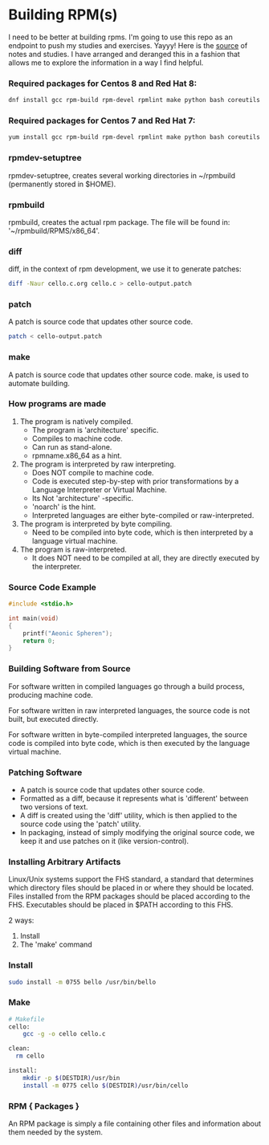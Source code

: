 # Building RPM(s)

I need to be better at building rpms. I'm going to use this repo as an endpoint to push my studies and exercises. Yayyy!
Here is the [source](https://rpm-packaging-guide.github.io) of notes and studies. I have arranged and deranged this in a fashion that allows me to explore the information in a way I find helpful.

### Required packages for Centos 8 and Red Hat 8:
```bash
dnf install gcc rpm-build rpm-devel rpmlint make python bash coreutils diffutils patch rpmdevtools
```
### Required packages for Centos 7 and Red Hat 7:
```bash
yum install gcc rpm-build rpm-devel rpmlint make python bash coreutils diffutils patch rpmdevtools
```

### rpmdev-setuptree
rpmdev-setuptree, creates several working directories in ~/rpmbuild (permanently stored in $HOME).

### rpmbuild
rpmbuild, creates the actual rpm package. The file will be found in: '~/rpmbuild/RPMS/x86_64'.

### diff 
diff, in the context of rpm development, we use it to generate patches: 
```bash
diff -Naur cello.c.org cello.c > cello-output.patch
```

### patch 
A patch is source code that updates other source code. 
```bash
patch < cello-output.patch
```

### make 
A patch is source code that updates other source code. 
make, is used to automate building.

### How programs are made
1. The program is natively compiled.
	 * The program is 'architecture' specific.
	 * Compiles to machine code.
	 * Can run as stand-alone.
	 * rpmname.x86_64 as a hint.
2. The program is interpreted by raw interpreting.
	 * Does NOT compile to machine code.
	 * Code is executed step-by-step with prior transformations 
	 	 by a Language Interpreter or Virtual Machine.
	 * Its Not 'architecture' -specific.
	 * 'noarch' is the hint.
	 * Interpreted languages are either byte-compiled or raw-interpreted.
3. The program is interpreted by byte compiling. 
   * Need to be compiled into byte code, which is then interpreted by a 
	   language virtual machine.
4. The program is raw-interpreted.
	 * It does NOT need to be compiled at all, they are directly executed by the interpreter.

### Source Code Example
```c
#include <stdio.h>

int main(void)
{
	printf("Aeonic Spheren");
	return 0;
}
```

### Building Software from Source
For software written in compiled languages go through a build process, producing machine code.

For software written in raw interpreted languages, the source code is not built, but executed directly.

For software written in byte-compiled interpreted languages, the source code is compiled into byte code, which is then executed by the language virtual machine.

### Patching Software
- A patch is source code that updates other source code. 
- Formatted as a diff, because it represents what is 'different' between two versions of text.
- A diff is created using the 'diff' utility, which is then applied to the source code using the 'patch' utility.
- In packaging, instead of simply modifying the original source code, we keep it and use patches on it (like version-control).

### Installing Arbitrary Artifacts
Linux/Unix systems support the FHS standard, a standard that determines which directory files should be placed in or where they should be located. Files installed from the RPM packages should be placed according to the FHS. Executables should be placed in $PATH according to this FHS.

2 ways:
1. Install
2. The 'make' command

### Install 
```bash
sudo install -m 0755 bello /usr/bin/bello
```

### Make
```bash
# Makefile
cello:
	gcc -g -o cello cello.c

clean:
  rm cello

install:
	mkdir -p $(DESTDIR)/usr/bin
	install -m 0775 cello $(DESTDIR)/usr/bin/cello
```

### RPM { Packages }
An RPM package is simply a file containing other files and information about them needed by the system.
